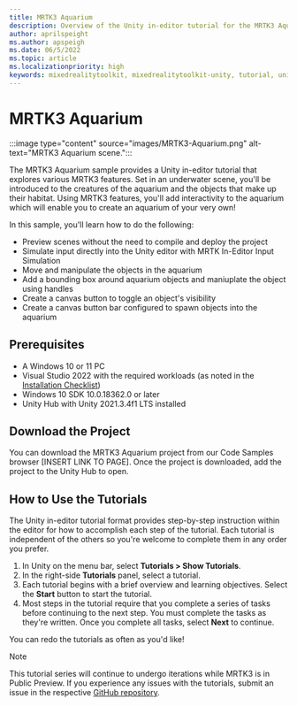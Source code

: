 ```yaml
---
title: MRTK3 Aquarium 
description: Overview of the Unity in-editor tutorial for the MRTK3 Aquarium sample
author: aprilspeight
ms.author: apspeigh
ms.date: 06/5/2022
ms.topic: article
ms.localizationpriority: high
keywords: mixedrealitytoolkit, mixedrealitytoolkit-unity, tutorial, unity
---
```


# MRTK3 Aquarium

:::image type="content" source="images/MRTK3-Aquarium.png" alt-text="MRTK3 Aquarium scene.":::

The MRTK3 Aquarium sample provides a Unity in-editor tutorial that explores various MRTK3 features. Set in an underwater scene, you'll be introduced to the creatures of the aquarium and the objects that make up their habitat. Using MRTK3 features, you'll add interactivity to the aquarium which will enable you to create an aquarium of your very own!

In this sample, you'll learn how to do the following:
- Preview scenes without the need to compile and deploy the project
- Simulate input directly into the Unity editor with MRTK In-Editor Input Simulation
- Move and manipulate the objects in the aquarium
- Add a bounding box around aquarium objects and maniuplate the object using handles
- Create a canvas button to toggle an object's visibility
- Create a canvas button bar configured to spawn objects into the aquarium

## Prerequisites

- A Windows 10 or 11 PC
- Visual Studio 2022 with the required workloads (as noted in the [Installation Checklist](/windows/mixed-reality/develop/install-the-tools))
- Windows 10 SDK 10.0.18362.0 or later
- Unity Hub with Unity 2021.3.4f1 LTS installed

## Download the Project

You can download the MRTK3 Aquarium project from our Code Samples browser [INSERT LINK TO PAGE]. Once the project is downloaded, add the project to the Unity Hub to open.

## How to Use the Tutorials
The Unity in-editor tutorial format provides step-by-step instruction within the editor for how to accomplish each step of the tutorial. Each tutorial is independent of the others so you're welcome to complete them in any order you prefer.
1. In Unity on the menu bar, select <b>Tutorials > Show Tutorials</b>.
1. In the right-side <b>Tutorials</b> panel, select a tutorial.
1. Each tutorial begins with a brief overview and learning objectives. Select the <b>Start</b> button to start the tutorial.
1. Most steps in the tutorial require that you complete a series of tasks before continuing to the next step. You must complete the tasks as they're written. Once you complete all tasks, select <b>Next</b> to continue.

You can redo the tutorials as often as you'd like! 

> [!NOTE]
> This tutorial series will continue to undergo iterations while MRTK3 is in Public Preview. If you experience any issues with the tutorials, submit an issue in the respective [GitHub repository](https://github.com/microsoft/MRTK3-iet-tutorials).
